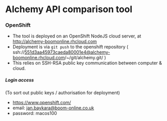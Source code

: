 # Alchemy API comparison tool

### OpenShift
* The tool is deployed on an OpenShift NodeJS cloud server, at http://alchemy-boomonline.rhcloud.com
* Deployment is via `git push` to the openshift repository ( ssh://551d3aa45973caeda80001e4@alchemy-boomonline.rhcloud.com/~/git/alchemy.git/ )
* This relies on SSH-RSA public key communication between computer & cloud.

##### Login access
(To sort out public keys / authorisation for deployment)
* https://www.openshift.com/
* email: jan.baykara@boom-online.co.uk
* password: macos100
